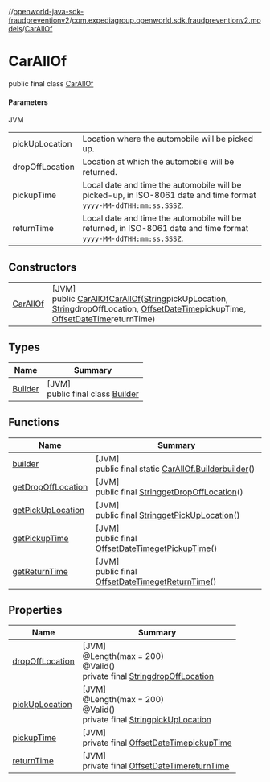 //[openworld-java-sdk-fraudpreventionv2](../../../index.md)/[com.expediagroup.openworld.sdk.fraudpreventionv2.models](../index.md)/[CarAllOf](index.md)

# CarAllOf

public final class [CarAllOf](index.md)

#### Parameters

JVM

| | |
|---|---|
| pickUpLocation | Location where the automobile will be picked up. |
| dropOffLocation | Location at which the automobile will be returned. |
| pickupTime | Local date and time the automobile will be picked-up, in ISO-8061 date and time format `yyyy-MM-ddTHH:mm:ss.SSSZ`. |
| returnTime | Local date and time the automobile will be returned, in ISO-8061 date and time format `yyyy-MM-ddTHH:mm:ss.SSSZ`. |

## Constructors

| | |
|---|---|
| [CarAllOf](-car-all-of.md) | [JVM]<br>public [CarAllOf](index.md)[CarAllOf](-car-all-of.md)([String](https://docs.oracle.com/javase/8/docs/api/java/lang/String.html)pickUpLocation, [String](https://docs.oracle.com/javase/8/docs/api/java/lang/String.html)dropOffLocation, [OffsetDateTime](https://docs.oracle.com/javase/8/docs/api/java/time/OffsetDateTime.html)pickupTime, [OffsetDateTime](https://docs.oracle.com/javase/8/docs/api/java/time/OffsetDateTime.html)returnTime) |

## Types

| Name | Summary |
|---|---|
| [Builder](-builder/index.md) | [JVM]<br>public final class [Builder](-builder/index.md) |

## Functions

| Name | Summary |
|---|---|
| [builder](builder.md) | [JVM]<br>public final static [CarAllOf.Builder](-builder/index.md)[builder](builder.md)() |
| [getDropOffLocation](get-drop-off-location.md) | [JVM]<br>public final [String](https://docs.oracle.com/javase/8/docs/api/java/lang/String.html)[getDropOffLocation](get-drop-off-location.md)() |
| [getPickUpLocation](get-pick-up-location.md) | [JVM]<br>public final [String](https://docs.oracle.com/javase/8/docs/api/java/lang/String.html)[getPickUpLocation](get-pick-up-location.md)() |
| [getPickupTime](get-pickup-time.md) | [JVM]<br>public final [OffsetDateTime](https://docs.oracle.com/javase/8/docs/api/java/time/OffsetDateTime.html)[getPickupTime](get-pickup-time.md)() |
| [getReturnTime](get-return-time.md) | [JVM]<br>public final [OffsetDateTime](https://docs.oracle.com/javase/8/docs/api/java/time/OffsetDateTime.html)[getReturnTime](get-return-time.md)() |

## Properties

| Name | Summary |
|---|---|
| [dropOffLocation](index.md#17776316%2FProperties%2F-1883119931) | [JVM]<br>@Length(max = 200)<br>@Valid()<br>private final [String](https://docs.oracle.com/javase/8/docs/api/java/lang/String.html)[dropOffLocation](index.md#17776316%2FProperties%2F-1883119931) |
| [pickUpLocation](index.md#2027482808%2FProperties%2F-1883119931) | [JVM]<br>@Length(max = 200)<br>@Valid()<br>private final [String](https://docs.oracle.com/javase/8/docs/api/java/lang/String.html)[pickUpLocation](index.md#2027482808%2FProperties%2F-1883119931) |
| [pickupTime](index.md#1003976384%2FProperties%2F-1883119931) | [JVM]<br>private final [OffsetDateTime](https://docs.oracle.com/javase/8/docs/api/java/time/OffsetDateTime.html)[pickupTime](index.md#1003976384%2FProperties%2F-1883119931) |
| [returnTime](index.md#-2111033204%2FProperties%2F-1883119931) | [JVM]<br>private final [OffsetDateTime](https://docs.oracle.com/javase/8/docs/api/java/time/OffsetDateTime.html)[returnTime](index.md#-2111033204%2FProperties%2F-1883119931) |
